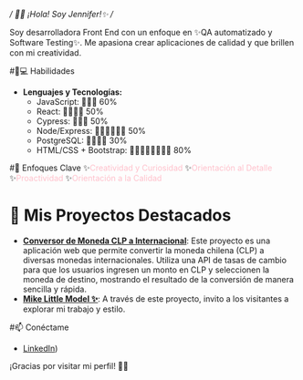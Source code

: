 */ 👩‍💻 ¡Hola! Soy Jennifer!✨ /*

Soy desarrolladora Front End con un enfoque en ✨QA automatizado y Software Testing✨. 
Me apasiona crear aplicaciones de calidad y que brillen con mi creatividad.

#💖💻 Habilidades

- **Lenguajes y Tecnologías:**
  - JavaScript: 🌸🌸🌸 60%
  - React: 🌸🌸🌸🌸 50%
  - Cypress: 🌸🌸🌸 50%
  - Node/Express: 🌸🌸🌸🌸🌸🌸 50%
  - PostgreSQL: 🌸🌸🌸🌸 30%
  - HTML/CSS + Bootstrap: 🌸🌸🌸🌸🌸🌸🌸🌸 80%

#🌟 Enfoques Clave
✨<span style="color:pink;">Creatividad y Curiosidad</span>
✨<span style="color:pink;">Orientación al Detalle</span> 
✨<span style="color:pink;">Proactividad</span>
✨<span style="color:pink;">Orientación a la Calidad</span>

# 🌈 Mis Proyectos Destacados
- **[Conversor de Moneda CLP a Internacional](https://catherinne16.github.io/ConversorMoneda/)**: Este proyecto es una aplicación web que permite convertir la moneda chilena (CLP) a diversas monedas internacionales. Utiliza una API de tasas de cambio para que los usuarios ingresen un monto en CLP y seleccionen la moneda de destino, mostrando el resultado de la conversión de manera sencilla y rápida.
- **[Mike Little Model ✨️](https://catherinne16.github.io/GalleryMike/)**: A través de este proyecto, invito a los visitantes a explorar mi trabajo y estilo.

  
#📫 Conéctame
- [LinkedIn](https://www.linkedin.com/in/jennifer-k-diaz/))

¡Gracias por visitar mi perfil! 🌸💖
